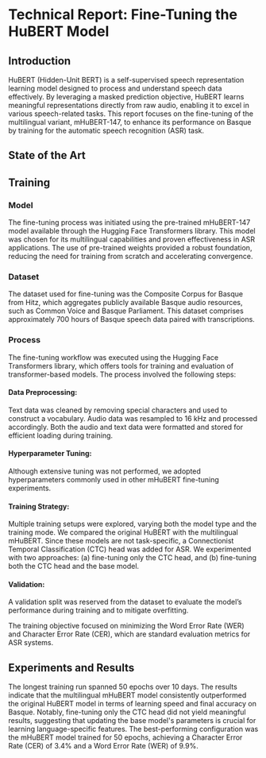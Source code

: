 # Technical Report: Fine-Tuning the HuBERT Model
## Introduction
HuBERT (Hidden-Unit BERT) is a self-supervised speech representation learning model designed to process and understand speech data effectively. By leveraging a masked prediction objective, HuBERT learns meaningful representations directly from raw audio, enabling it to excel in various speech-related tasks. This report focuses on the fine-tuning of the multilingual variant, mHuBERT-147, to enhance its performance on Basque by training for the automatic speech recognition (ASR) task.

## State of the Art


## Training
### Model
The fine-tuning process was initiated using the pre-trained mHuBERT-147 model available through the Hugging Face Transformers library. This model was chosen for its multilingual capabilities and proven effectiveness in ASR applications. The use of pre-trained weights provided a robust foundation, reducing the need for training from scratch and accelerating convergence.

### Dataset
The dataset used for fine-tuning was the Composite Corpus for Basque from Hitz, which aggregates publicly available Basque audio resources, such as Common Voice and Basque Parliament. This dataset comprises approximately 700 hours of Basque speech data paired with transcriptions.

### Process
The fine-tuning workflow was executed using the Hugging Face Transformers library, which offers tools for training and evaluation of transformer-based models. The process involved the following steps:

#### Data Preprocessing:
Text data was cleaned by removing special characters and used to construct a vocabulary. Audio data was resampled to 16 kHz and processed accordingly. Both the audio and text data were formatted and stored for efficient loading during training.

#### Hyperparameter Tuning:
Although extensive tuning was not performed, we adopted hyperparameters commonly used in other mHuBERT fine-tuning experiments.

#### Training Strategy:
Multiple training setups were explored, varying both the model type and the training mode. We compared the original HuBERT with the multilingual mHuBERT. Since these models are not task-specific, a Connectionist Temporal Classification (CTC) head was added for ASR. We experimented with two approaches: (a) fine-tuning only the CTC head, and (b) fine-tuning both the CTC head and the base model.

#### Validation:
A validation split was reserved from the dataset to evaluate the model’s performance during training and to mitigate overfitting.

The training objective focused on minimizing the Word Error Rate (WER) and Character Error Rate (CER), which are standard evaluation metrics for ASR systems.

## Experiments and Results
The longest training run spanned 50 epochs over 10 days. The results indicate that the multilingual mHuBERT model consistently outperformed the original HuBERT model in terms of learning speed and final accuracy on Basque. Notably, fine-tuning only the CTC head did not yield meaningful results, suggesting that updating the base model's parameters is crucial for learning language-specific features. The best-performing configuration was the mHuBERT model trained for 50 epochs, achieving a Character Error Rate (CER) of 3.4% and a Word Error Rate (WER) of 9.9%.
